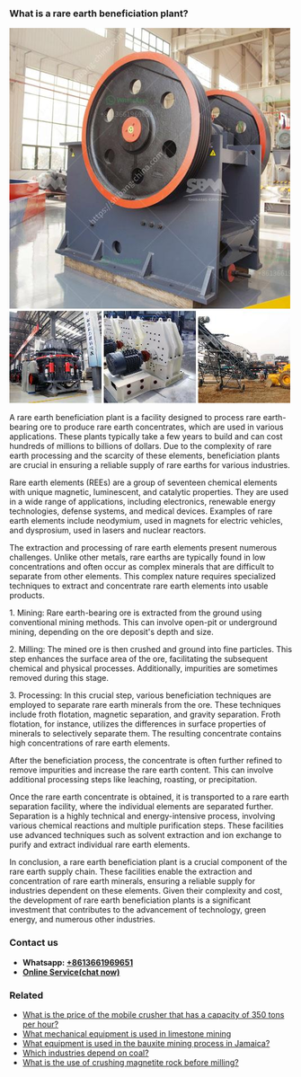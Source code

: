 <h3>What is a rare earth beneficiation plant?</h3><img src='1701742574.jpg' alt=''><p>A rare earth beneficiation plant is a facility designed to process rare earth-bearing ore to produce rare earth concentrates, which are used in various applications. These plants typically take a few years to build and can cost hundreds of millions to billions of dollars. Due to the complexity of rare earth processing and the scarcity of these elements, beneficiation plants are crucial in ensuring a reliable supply of rare earths for various industries.</p><p>Rare earth elements (REEs) are a group of seventeen chemical elements with unique magnetic, luminescent, and catalytic properties. They are used in a wide range of applications, including electronics, renewable energy technologies, defense systems, and medical devices. Examples of rare earth elements include neodymium, used in magnets for electric vehicles, and dysprosium, used in lasers and nuclear reactors.</p><p>The extraction and processing of rare earth elements present numerous challenges. Unlike other metals, rare earths are typically found in low concentrations and often occur as complex minerals that are difficult to separate from other elements. This complex nature requires specialized techniques to extract and concentrate rare earth elements into usable products.</p><p>1. Mining: Rare earth-bearing ore is extracted from the ground using conventional mining methods. This can involve open-pit or underground mining, depending on the ore deposit's depth and size.</p><p>2. Milling: The mined ore is then crushed and ground into fine particles. This step enhances the surface area of the ore, facilitating the subsequent chemical and physical processes. Additionally, impurities are sometimes removed during this stage.</p><p>3. Processing: In this crucial step, various beneficiation techniques are employed to separate rare earth minerals from the ore. These techniques include froth flotation, magnetic separation, and gravity separation. Froth flotation, for instance, utilizes the differences in surface properties of minerals to selectively separate them. The resulting concentrate contains high concentrations of rare earth elements.</p><p>After the beneficiation process, the concentrate is often further refined to remove impurities and increase the rare earth content. This can involve additional processing steps like leaching, roasting, or precipitation.</p><p>Once the rare earth concentrate is obtained, it is transported to a rare earth separation facility, where the individual elements are separated further. Separation is a highly technical and energy-intensive process, involving various chemical reactions and multiple purification steps. These facilities use advanced techniques such as solvent extraction and ion exchange to purify and extract individual rare earth elements.</p><p>In conclusion, a rare earth beneficiation plant is a crucial component of the rare earth supply chain. These facilities enable the extraction and concentration of rare earth minerals, ensuring a reliable supply for industries dependent on these elements. Given their complexity and cost, the development of rare earth beneficiation plants is a significant investment that contributes to the advancement of technology, green energy, and numerous other industries.</p><h3>Contact us</h3><ul><li><strong>Whatsapp:&nbsp;<a href="https://wa.me/8613661969651">+8613661969651</a></strong></li><li><a href="https://swt.shibang-china.com/?git&amp;zhl&amp;What is a rare earth beneficiation plant"><strong>Online Service(chat now)</strong></a></li></ul><h3>Related</h3><ul><li><a href='What is the price of the mobile crusher that has a capacity of 350 tons per hour.md'>What is the price of the mobile crusher that has a capacity of 350 tons per hour?</a></li><li><a href='What mechanical equipment is used in limestone mining.md'>What mechanical equipment is used in limestone mining</a></li><li><a href='What equipment is used in the bauxite mining process in Jamaica.md'>What equipment is used in the bauxite mining process in Jamaica?</a></li><li><a href='Which industries depend on coal.md'>Which industries depend on coal?</a></li><li><a href='What is the use of crushing magnetite rock before milling.md'>What is the use of crushing magnetite rock before milling?</a></li></ul>